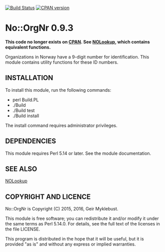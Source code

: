 [![Build Status](https://travis-ci.org/geirmyk/No-OrgNr.svg?branch=master)](https://travis-ci.org/geirmyk/No-OrgNr)
[![CPAN version](https://badge.fury.io/pl/No-OrgNr.svg)](https://badge.fury.io/pl/No-OrgNr)
# No::OrgNr 0.9.3

**This code no longer exists on [CPAN](https://www.cpan.org/). See [NOLookup](https://metacpan.org/dist/NOLookup), which contains equivalent functions.**

Organizations in Norway have a 9-digit number for identification. This module contains utility
functions for these ID numbers.

## INSTALLATION

To install this module, run the following commands:

  * perl Build.PL
  * ./Build
  * ./Build test
  * ./Build install

The install command requires administrator privileges.

## DEPENDENCIES

This module requires Perl 5.14 or later. See the module documentation.

## SEE ALSO

[NOLookup](https://metacpan.org/dist/NOLookup)

## COPYRIGHT AND LICENCE

No::OrgNr is Copyright (C) 2015, 2016, Geir Myklebust.

This module is free software; you can redistribute it and/or modify it under the
same terms as Perl 5.14.0. For details, see the full text of the licenses in the
file LICENSE.

This program is distributed in the hope that it will be useful, but it is
provided "as is" and without any express or implied warranties.
